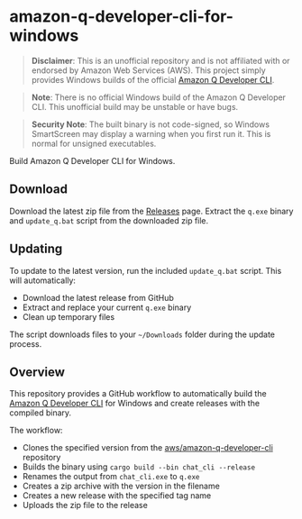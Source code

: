 # amazon-q-developer-cli-for-windows

> **Disclaimer**: This is an unofficial repository and is not affiliated with or endorsed by Amazon Web Services (AWS). This project simply provides Windows builds of the official [Amazon Q Developer CLI](https://github.com/aws/amazon-q-developer-cli).

> **Note**: There is no official Windows build of the Amazon Q Developer CLI. This unofficial build may be unstable or have bugs.

> **Security Note**: The built binary is not code-signed, so Windows SmartScreen may display a warning when you first run it. This is normal for unsigned executables.

Build Amazon Q Developer CLI for Windows.

## Download

Download the latest zip file from the [Releases](https://github.com/DiscreteTom/amazon-q-developer-cli-for-windows/releases) page. Extract the `q.exe` binary and `update_q.bat` script from the downloaded zip file.

## Updating

To update to the latest version, run the included `update_q.bat` script. This will automatically:
- Download the latest release from GitHub
- Extract and replace your current `q.exe` binary
- Clean up temporary files

The script downloads files to your `~/Downloads` folder during the update process.

## Overview

This repository provides a GitHub workflow to automatically build the [Amazon Q Developer CLI](https://github.com/aws/amazon-q-developer-cli) for Windows and create releases with the compiled binary.

The workflow:
- Clones the specified version from the [aws/amazon-q-developer-cli](https://github.com/aws/amazon-q-developer-cli) repository
- Builds the binary using `cargo build --bin chat_cli --release`
- Renames the output from `chat_cli.exe` to `q.exe`
- Creates a zip archive with the version in the filename
- Creates a new release with the specified tag name
- Uploads the zip file to the release
